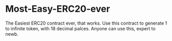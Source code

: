 # Most-Easy-ERC20-ever
The Easiest ERC20 contract ever, that works.
Use this contract to generate 1 to infinite token, with 18 decimal palces.
Anyone can use this, expert to newb.
